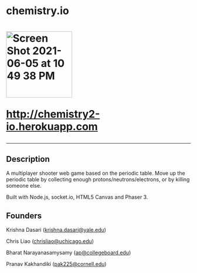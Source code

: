 


<h1> chemistry.io <h1>
  
  <img width="180" alt="Screen Shot 2021-06-05 at 10 49 38 PM" src="https://user-images.githubusercontent.com/32230561/120914008-106a0900-c650-11eb-9a5f-c4b863e52ad1.png">
  
  <a href = "http://chemistry2-io.herokuapp.com">http://chemistry2-io.herokuapp.com</a>

------------------------------------------------------------------------------------
## Description
A multiplayer shooter web game based on the periodic table. Move up the periodic table by collecting enough protons/neutrons/electrons, or by killing someone else.

Built with Node.js, socket.io, HTML5 Canvas and Phaser 3.

  
## Founders

Krishna Dasari (krishna.dasari@yale.edu)
  
Chris Liao (chrisliao@uchicago.edu)
  
Bharat Narayanasamysamy (ap@collegeboard.edu)

Pranav Kakhandiki (pak225@cornell.edu)
